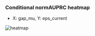 ### Conditional normAUPRC heatmap

- X: gap_mu, Y: eps_current

![heatmap](/home/elicer/project_0814_2/results/20250818-215850/holdout/conditional_heatmap_gap_mu_vs_eps_current.png)
